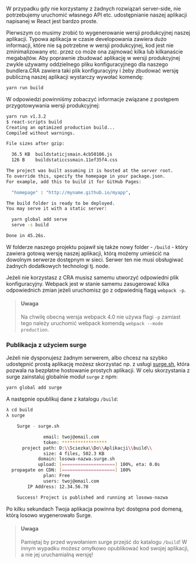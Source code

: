 W przypadku gdy nie korzystamy z żadnych rozwiązań server-side, nie potrzebujemy uruchomić własnego API etc. udostępnianie naszej aplikacji napisanej w React jest bardzo proste.

Pierwszym co musimy zrobić to wygenerowanie wersji produkcyjnej naszej aplikacji. Typowa aplikacja w czasie developowania zawiera dużo informacji, które nie są potrzebne w wersji produkcyjnej, kod jest nie zminimalizowany etc. przez co może ona zajmować kilka lub kilkanaście megabajtów. Aby poprawnie zbudować aplikację w wersji produkcyjnej zwykle używamy oddzielnego pliku konfiguracyjnego dla naszego bundlera.CRA zawiera taki plik konfiguracyjny i żeby zbudować wersję publiczną naszej aplikacji wystarczy wywołać komendę:

```bash
yarn run build
```

W odpowiedzi powinniśmy zobaczyć informacje związane z postępem przygotowywania wersji produkcyjnej:

```bash
yarn run v1.3.2
$ react-scripts build
Creating an optimized production build...
Compiled without warnings.

File sizes after gzip:

  36.5 KB  buildstaticjsmain.4cb50106.js
  126 B    buildstaticcssmain.11ef35f4.css

The project was built assuming it is hosted at the server root.
To override this, specify the homepage in your package.json.
For example, add this to build it for GitHub Pages:

  "homepage" : "http://myname.github.io/myapp",

The build folder is ready to be deployed.
You may serve it with a static server:

  yarn global add serve
  serve -s build

Done in 45.26s.            
```

W folderze naszego projektu pojawił się także nowy folder - `/build` - który zawiera gotową wersję naszej aplikacji, którą możemy umieścić na dowolnym serwerze dostępnym w sieci. Serwer ten nie musi obsługiwać żadnych dodatkowych technologi tj. node.

Jeżeli nie korzystasz z CRA musisz samemu utworzyć odpowiedni plik konfiguracyjny. Webpack jest w stanie samemu zasugerować kilka odpowiednich zmian jeżeli uruchomisz go z odpwiednią flagą `webpack -p`.

> #### Uwaga
> Na chwilę obecną wersja webpack 4.0 nie używa flagi `-p` zamiast tego należy uruchomić webpack komendą `webpack --mode production`.

### Publikacja z użyciem surge

Jeżeli nie dysponujesz żadnym serwerem, albo chcesz na szybko udostępnić prostą aplikację możesz skorzystać np. z usługi [surge.sh](http://surge.sh/), która pozwala na bezpłatne hostowanie prostych aplikacji. W celu skorzystania z surge zainstaluj globalnie moduł `surge` z npm:

```bash
yarn global add surge
```

A następnie opublikuj dane z katalogu `/build`:

```bash
λ cd build
λ surge

    Surge - surge.sh

              email: twoj@email.com
              token: *****************
      project path: D:\\Sciezka\\Do\\Aplikacji\\build\\
              size: 4 files, 502.3 KB
            domain: losowa-nazwa.surge.sh
            upload: [====================] 100%, eta: 0.0s
  propagate on CDN: [====================] 100%
              plan: Free
              users: twoj@email.com
        IP Address: 12.34.56.78

    Success! Project is published and running at losowa-nazwa       
```

Po kilku sekundach Twoja aplikacja powinna być dostępna pod domeną, którą losowo wygenerowało Surge.

> #### Uwaga
> Pamiętaj by przed wywołaniem surge przejść do katalogu `/build`! W innym wypadku możesz omyłkowo opublikować kod swojej aplikacji, a nie jej uruchamialną wersję!